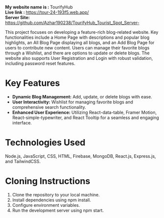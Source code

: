 
<b>My website name is : </b>TourifyHub </br>
<b> Live link : </b> https://tour-24-193f5.web.app/ </br>
<b>Server Site:  </b> https://github.com/Azhar190238/TourifyHub_Tourist_Spot_Server- </br>

<p> This project focuses on developing a feature-rich blog-related website. Key functionalities include a Home Page with descriptions and popular blog highlights, an All Blog Page displaying all blogs, and an Add Blog Page for users to contribute new content. Users can manage their favorite blogs through a Wishlist, and there are options to update or delete blogs. The website also supports User Registration and Login with robust validation, including password reset features.</p>

<h1>Key Features </h1>

<ul>
     <li> <b>Dynamic Blog Management:</b>  Add, update, or delete blogs with ease.</li>
 <li>
 <b>User Interactivity:</b> Wishlist for managing favorite blogs and comprehensive search functionality.
 </li>
 <li>
  <b>Enhanced User Experience:</b> Utilizing React-data-table, Framer Motion, React-simple-typewriter, and React Tooltip for a seamless and engaging interface.
 </li>
</ul>
<h1>Technologies Used</h1>
Node.js, JavaScript, CSS, HTML, Firebase, MongoDB, React.js, Express.js, and TailwindCSS. </br>

<h1>Cloning Instructions</h1>
<ol>
<li>Clone the repository to your local machine.</li>
<li>Install dependencies using npm install.</li>
<li>Configure environment variables.</li>
<li>Run the development server using npm start.</li>
</ol>

